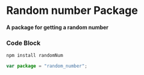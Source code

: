 # **Random number Package**

**A package for getting a random number**

### Code Block

```
npm install randomNum
```

```js
var package = "random_number";
```
